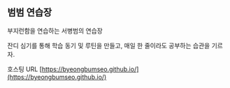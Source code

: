 ## 범범 연습장

부지런함을 연습하는 서병범의 연습장

잔디 심기를 통해 학습 동기 및 루틴을 만들고, 매일 한 줄이라도 공부하는 습관을 기르자.

호스팅 URL [https://byeongbumseo.github.io/](https://byeongbumseo.github.io/)